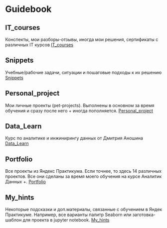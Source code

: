 # Guidebook

## IT_courses
Конспекты, мои разборы-отзывы, иногда мои решения, сертификаты с различных IT курсов
[IT_courses](https://github.com/Malakhova-Natalya/IT_courses)

## Snippets
Учебные/рабочие задачи, ситуации и пошаговые подходы к их решению
[Snippets](https://github.com/Malakhova-Natalya/Snippets)

## Personal_project
Мои личные проекты (pet-projects). Выполнены в основном за время обучения и сразу после него + иногда пополняется.
[Personal_project](https://github.com/Malakhova-Natalya/Personal_project)

## Data_Learn
Курс по аналитике и инжинирингу данных от Дмитрия Аношина
[Data_Learn](https://github.com/Malakhova-Natalya/Data_Learn)

## Portfolio
Все проекты из Яндекс Практикума. Если точнее, то здесь 14 различных проектов. Все они сделаны за время моего обучения на курсе Аналитик Данных +.
[Portfolio](https://github.com/Malakhova-Natalya/Portfolio)

## My_hints
Некоторые подсказки и доп.материалы, связанные с обучением в Яндек Практикуме. Например, все варианты палитр Seaborn или заготовка-шаблон для проекта в jupyter notebook.
[My_hints](https://github.com/Malakhova-Natalya/My_hints)
